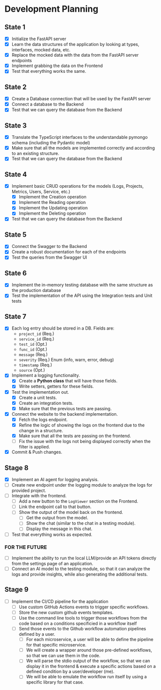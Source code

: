 # Development Planning

## State 1

- [x] Initialize the FastAPI server
- [x] Learn the data structures of the application by looking at types, interfaces, mocked data, etc.
- [x] Replace the mocked data with the data from the FastAPI server endpoints
- [x] Implement grabbing the data on the Frontend
- [x] Test that everything works the same.

## State 2

- [x] Create a Database connection that will be used by the FastAPI server
- [x] Connect a database to the Backend
- [x] Test that we can query the database from the Backend

## State 3

- [x] Translate the TypeScript interfaces to the understandable pymongo schema (including the Pydantic model)
- [x] Make sure that all the models are implemented correctly and according to an existing structure.
- [x] Test that we can query the database from the Backend

## State 4

- [x] Implement basic CRUD operations for the models (Logs, Projects, Metrics, Users, Service, etc.)
    - [x] Implement the Creation operation
    - [x] Implement the Reading operation
    - [x] Implement the Updating operation
    - [x] Implement the Deleting operation
- [x] Test that we can query the database from the Backend

## State 5

- [x] Connect the Swagger to the Backend
- [x] Create a robust documentation for each of the endpoints
- [x] Test the queries from the Swagger UI

## State 6

- [x] Implement the in-memory testing database with the same structure as the production database
- [x] Test the implementation of the API using the Integration tests and Unit tests

## State 7

- [x] Each log entry should be stored in a DB. Fields are:
	- `project_id` (Req.)
	- `service_id` (Req.)
	- `test_id` (Opt.)
	- `func_id` (Opt.)
	- `message` (Req.)
	- `severity` (Req.) Enum (info, warn, error, debug)
	- `timestamp` (Req.)
	- `source` (Opt.)
- [x] Implement a logging functionality.
	- [x] Create a **Python class** that will have those fields.
	- [x] Write setters, getters for these fields.
- [x] Test the implementation out.
	- [x] Create a unit tests.
	- [x] Create an integration tests.
	- [x] Make sure that the previous tests are passing.
- [x] Connect the website to the backend implementation.
	- [x] Fetch the logs endpoint.
	- [x] Refine the logic of showing the logs on the frontend due to the change in a structure.
	- [x] Make sure that all the tests are passing on the frontend.
	- [ ] Fix the issue with the logs not being displayed correctly when the filter is applied.
- [x] Commit & Push changes.

## Stage 8

- [x] Implement an AI agent for logging analysis.
- [ ] Create new endpoint under the logging module to analyze the logs for provided project.
- [ ] Integrate with the frontend.
	- [ ] Add a new button to the `LogViewer` section on the Frontend.
	- [ ] Link the endpoint call to that button.
	- [ ] Show the output of the model back on the frontend.
		- [ ] Get the output from the model.
		- [ ] Show the chat (similar to the chat in a testing module).
		- [ ] Display the message in this chat.
- [ ] Test that everything works as expected.

### FOR THE FUTURE
- [ ] Implement the ability to run the local LLM/provide an API tokens directly from the settings page of an application.
- [ ] Connect an AI model to the testing module, so that it can analyze the logs and provide insights, while also generating the additional tests.

## Stage 9

- [ ] Implement the CI/CD pipeline for the application
    - [ ] Use custom GitHub Actions events to trigger specific workflows.
    - [ ] Store the new custom github events templates.
    - [ ] Use the command line tools to trigger those workflows from the code based on a conditions specificied in a workflow itself
    - [ ] Send those events to the Github workflow automation pipelines defined by a user.
        - [ ] For each microservice, a user will be able to define the pipeline for that specific microservice.
        - [ ] We will create a wrapper around those pre-defined workflows, so that we can use them in the code.
        - [ ] We will parse the stdio output of the workflow, so that we can display it in the frontend & execute a specific actions based on a defined condition by a user/developer (me).
        - [ ] We will be able to emulate the workflow run itself by using a specific library for that case.
